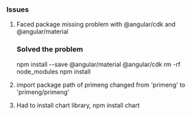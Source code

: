 ### Issues

1. Faced package missing problem with @angular/cdk and @angular/material
    ### Solved the problem
    npm install --save @angular/material @angular/cdk
    rm -rf node_modules
    npm install
2. import package path of primeng changed from 'primeng' to 'primeng/primeng'

3. Had to install chart library, npm install chart

